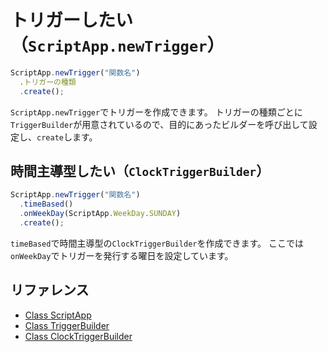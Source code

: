 # トリガーしたい（`ScriptApp.newTrigger`）

```js
ScriptApp.newTrigger("関数名")
  .トリガーの種類
  .create();
```

`ScriptApp.newTrigger`でトリガーを作成できます。
トリガーの種類ごとに`TriggerBuilder`が用意されているので、目的にあったビルダーを呼び出して設定し、`create`します。

## 時間主導型したい（`ClockTriggerBuilder`）

```js
ScriptApp.newTrigger("関数名")
  .timeBased()
  .onWeekDay(ScriptApp.WeekDay.SUNDAY)
  .create();
```

`timeBased`で時間主導型の`ClockTriggerBuilder`を作成できます。
ここでは`onWeekDay`でトリガーを発行する曜日を設定しています。

## リファレンス

- [Class ScriptApp](https://developers.google.com/apps-script/reference/script/script-app)
- [Class TriggerBuilder](https://developers.google.com/apps-script/reference/script/trigger-builder)
- [Class ClockTriggerBuilder](https://developers.google.com/apps-script/reference/script/clock-trigger-builder)
